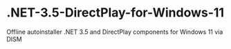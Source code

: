 # .NET-3.5-DirectPlay-for-Windows-11
Offline autoinstaller .NET 3.5 and DirectPlay components for Windows 11 via DISM
